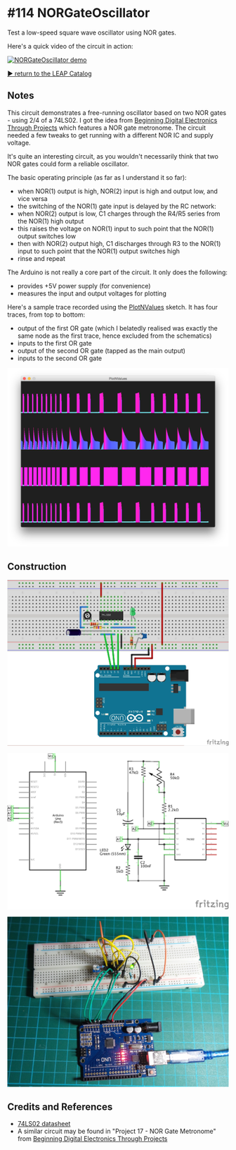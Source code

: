 # #114 NORGateOscillator

Test a low-speed square wave oscillator using NOR gates.

Here's a quick video of the circuit in action:

[![NORGateOscillator demo](http://img.youtube.com/vi/D6UURcxSMp0/0.jpg)](http://www.youtube.com/watch?v=D6UURcxSMp0)


[:arrow_forward: return to the LEAP Catalog](http://leap.tardate.com)

## Notes

This circuit demonstrates a free-running oscillator based on two NOR gates - using 2/4 of a 74LS02.
I got the idea from [Beginning Digital Electronics Through Projects](http://www.amazon.com/gp/product/0750672692/ref=as_li_tl?ie=UTF8&camp=1789&creative=390957&creativeASIN=0750672692&linkCode=as2&tag=itsaprli-20&linkId=S6GVIV6DHZABMHTA) which features a NOR gate metronome. The circuit needed a few tweaks to get running with a different NOR IC and supply voltage.

It's quite an interesting circuit, as you wouldn't necessarily think that two NOR gates could form a reliable oscillator.

The basic operating principle (as far as I understand it so far):
* when NOR(1) output is high, NOR(2) input is high and output low, and vice versa
* the switching of the NOR(1) gate input is delayed by the RC network:
* when NOR(2) output is low, C1 charges through the R4/R5 series from the NOR(1) high output
* this raises the voltage on NOR(1) input to such point that the NOR(1) output switches low
* then with NOR(2) output high, C1 discharges through R3 to the NOR(1) input to such point that the NOR(1) output switches high
* rinse and repeat

The Arduino is not really a core part of the circuit. It only does the following:
* provides +5V power supply (for convenience)
* measures the input and output voltages for plotting

Here's a sample trace recorded using the [PlotNValues](../../playground/PlotNValues) sketch.
It has four traces, from top to bottom:
* output of the first OR gate (which I belatedly realised was exactly the same node as the first trace, hence excluded from the schematics)
* inputs to the first OR gate
* output of the second OR gate (tapped as the main output)
* inputs to the second OR gate

![processing trace](./assets/processing_trace.png?raw=true)

## Construction

![Breadboard](./assets/NORGateOscillator_bb.jpg?raw=true)

![The Schematic](./assets/NORGateOscillator_schematic.jpg?raw=true)

![The Build](./assets/NORGateOscillator_build.jpg?raw=true)

## Credits and References
* [74LS02 datasheet](http://www.futurlec.com/74LS/74LS02.shtml)
* A similar circuit may be found in "Project 17 - NOR Gate Metronome" from [Beginning Digital Electronics Through Projects](http://www.amazon.com/gp/product/0750672692/ref=as_li_tl?ie=UTF8&camp=1789&creative=390957&creativeASIN=0750672692&linkCode=as2&tag=itsaprli-20&linkId=S6GVIV6DHZABMHTA)
